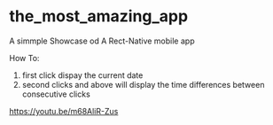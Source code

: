 # the_most_amazing_app
A simmple Showcase od A Rect-Native mobile app

How To:
1. first click dispay the current date
2. second clicks and above will display the time differences between consecutive clicks 

https://youtu.be/m68AliR-Zus
